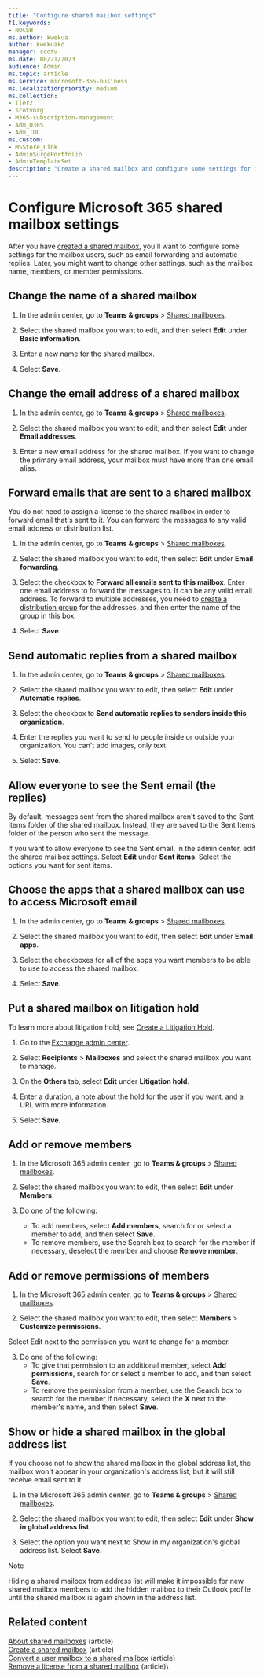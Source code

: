 ```yaml
---
title: "Configure shared mailbox settings"
f1.keywords:
- NOCSH
ms.author: kwekua
author: kwekuako
manager: scotv
ms.date: 08/21/2023
audience: Admin
ms.topic: article
ms.service: microsoft-365-business
ms.localizationpriority: medium
ms.collection: 
- Tier2
- scotvorg
- M365-subscription-management
- Adm_O365
- Adm_TOC
ms.custom:
- MSStore_Link
- AdminSurgePortfolio
- AdminTemplateSet
description: "Create a shared mailbox and configure some settings for its users, such as email forwarding and automatic replies."
---
```


# Configure Microsoft 365 shared mailbox settings

After you have [created a shared mailbox](create-a-shared-mailbox.md), you'll want to configure some settings for the mailbox users, such as email forwarding and automatic replies. Later, you might want to change other settings, such as the mailbox name, members, or member permissions.

## Change the name of a shared mailbox

1. In the admin center, go to **Teams & groups** \> <a href="https://go.microsoft.com/fwlink/p/?linkid=2066847" target="_blank">Shared mailboxes</a>.

2. Select the shared mailbox you want to edit, and then select **Edit** under **Basic information**.

3. Enter a new name for the shared mailbox.

4. Select **Save**.

## Change the email address of a shared mailbox

1. In the admin center, go to **Teams & groups** \> <a href="https://go.microsoft.com/fwlink/p/?linkid=2066847" target="_blank">Shared mailboxes</a>.

2. Select the shared mailbox you want to edit, and then select **Edit** under **Email addresses**.

3. Enter a new email address for the shared mailbox. If you want to change the primary email address, your mailbox must have more than one email alias.

## Forward emails that are sent to a shared mailbox

You do not need to assign a license to the shared mailbox in order to forward email that's sent to it. You can forward the messages to any valid email address or distribution list.

1. In the admin center, go to **Teams & groups** \> <a href="https://go.microsoft.com/fwlink/p/?linkid=2066847" target="_blank">Shared mailboxes</a>.

2. Select the shared mailbox you want to edit, then select **Edit** under **Email forwarding**.

3. Select the checkbox to **Forward all emails sent to this mailbox**. Enter one email address to forward the messages to. It can be any valid email address. To forward to multiple addresses, you need to [create a distribution group](/office365/admin/setup/create-distribution-lists) for the addresses, and then enter the name of the group in this box.

4. Select **Save**.

## Send automatic replies from a shared mailbox

1. In the admin center, go to **Teams & groups** \> <a href="https://go.microsoft.com/fwlink/p/?linkid=2066847" target="_blank">Shared mailboxes</a>.

2. Select the shared mailbox you want to edit, then select **Edit** under **Automatic replies**.

3. Select the checkbox to **Send automatic replies to senders inside this organization**.

4. Enter the replies you want to send to people inside or outside your organization. You can't add images, only text.

5. Select **Save**.

## Allow everyone to see the Sent email (the replies)

By default, messages sent from the shared mailbox aren't saved to the Sent Items folder of the shared mailbox. Instead, they are saved to the Sent Items folder of the person who sent the message.

If you want to allow everyone to see the Sent email, in the admin center, edit the shared mailbox settings. Select **Edit** under **Sent items**. Select the options you want for sent items.

## Choose the apps that a shared mailbox can use to access Microsoft email

1. In the admin center, go to **Teams & groups** \> <a href="https://go.microsoft.com/fwlink/p/?linkid=2066847" target="_blank">Shared mailboxes</a>.

2. Select the shared mailbox you want to edit, then select **Edit** under **Email apps**.

3. Select the checkboxes for all of the apps you want members to be able to use to access the shared mailbox.

4. Select **Save**.

## Put a shared mailbox on litigation hold

To learn more about litigation hold, see [Create a Litigation Hold](../../compliance/ediscovery-create-a-litigation-hold.md).

1. Go to the <a href="https://admin.exchange.microsoft.com/#/homepage" target="_blank"> Exchange admin center</a>.

2. Select **Recipients** > **Mailboxes** and select the shared mailbox you want to manage.

3. On the **Others** tab, select **Edit** under **Litigation hold**.

4. Enter a duration, a note about the hold for the user if you want, and a URL with more information.  

5. Select **Save**.

## Add or remove members

1. In the Microsoft 365 admin center, go to **Teams & groups** \> <a href="https://go.microsoft.com/fwlink/p/?linkid=2066847" target="_blank">Shared mailboxes</a>.

2. Select the shared mailbox you want to edit, then select **Edit** under **Members**.

3. Do one of the following:
   - To add members, select **Add members**, search for or select a member to add, and then select **Save**.
   - To remove members, use the Search box to search for the member if necessary, deselect the member and choose **Remove member**.

## Add or remove permissions of members

1. In the Microsoft 365 admin center, go to **Teams & groups** \> <a href="https://go.microsoft.com/fwlink/p/?linkid=2066847" target="_blank">Shared mailboxes</a>.

2. Select the shared mailbox you want to edit, then select **Members** > **Customize permissions**.

Select Edit next to the permission you want to change for a member.

3. Do one of the following:
   - To give that permission to an additional member, select **Add permissions**, search for or select a member to add, and then select **Save**.
   - To remove the permission from a member, use the Search box to search for the member if necessary,  select the **X** next to the member's name, and then select **Save**.

## Show or hide a shared mailbox in the global address list

If you choose not to show the shared mailbox in the global address list, the mailbox won't appear in your organization's address list, but it will still receive email sent to it.

1. In the Microsoft 365 admin center, go to **Teams & groups** \> <a href="https://go.microsoft.com/fwlink/p/?linkid=2066847" target="_blank">Shared mailboxes</a>.

2. Select the shared mailbox you want to edit, then select **Edit** under **Show in global address list**.

3. Select the option you want next to Show in my organization's global address list. Select **Save**.

> [!NOTE]
> Hiding a shared mailbox from address list will make it impossible for new shared mailbox members to add the hidden mailbox to their Outlook profile until the shared mailbox is again shown in the address list. 

## Related content

[About shared mailboxes](about-shared-mailboxes.md) (article)\
[Create a shared mailbox](create-a-shared-mailbox.md) (article)\
[Convert a user mailbox to a shared mailbox](convert-user-mailbox-to-shared-mailbox.md) (article)\
[Remove a license from a shared mailbox](remove-license-from-shared-mailbox.md) (article)\
